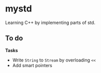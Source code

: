 # mystd

Learning C++ by implementing parts of std.

## To do

**Tasks**

* Write `String` to `Stream` by overloading `<<`
* Add smart pointers
